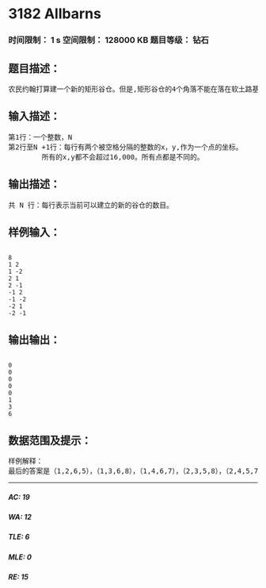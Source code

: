 # 3182 Allbarns   
### 时间限制： 1 s     空间限制： 128000 KB     题目等级： 钻石  
## 题目描述：  

<pre>
农民约翰打算建一个新的矩形谷仓。但是,矩形谷仓的4个角落不能在落在软土路基上,只能落在一些固定点上。现在,他已经找到地面上有N（4 <= N <= 1,000）个点,角落只可以落在这些点上。他想知道依次每加多一个点，可以建立新谷仓的方法数量,请你帮助他找到答案。
</pre>
  
  
## 输入描述：  

<pre>
第1行：一个整数，N
第2行至N +1行：每行有两个被空格分隔的整数的x，y,作为一个点的坐标。
        所有的x,y都不会超过16,000。所有点都是不同的。
</pre>
  
  
## 输出描述：  

<pre>
共 N 行：每行表示当前可以建立的新的谷仓的数目。
</pre>
  
  
## 样例输入：  

<pre><code>
8
1 2
1 -2
2 1
2 -1
-1 2
-1 -2
-2 1
-2 -1
</code></pre>
  
  
## 输出输出：  

<pre><code>
0
0
0
0
0
1
3
6
</code></pre>
  
  
## 数据范围及提示：  

<pre>
样例解释：
最后的答案是（1,2,6,5），（1,3,6,8），（1,4,6,7），（2,3,5,8），（2,4,5,7），（3,4,8,7）
</pre>
  
  
***  

##### AC: 19  
##### WA: 12  
##### TLE: 6  
##### MLE: 0  
##### RE: 15  
